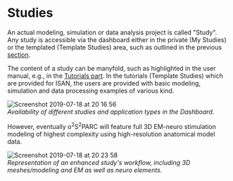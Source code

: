 # Studies

An actual modeling, simulation or data analysis project is called "Study". Any study is accessible via the dashboard either in the private (My Studies) or the templated (Template Studies) area, such as outlined in the previous [section](/docs/platform_introduction/core_elements/dashboard.md).

The content of a study can be manyfold, such as highlighted in the user manual, e.g., in the [Tutorials part](/docs/isan_studies___tutorials/uc_davies.md). In the tutorials (Template Studies) which are provided for ISAN, the users are provided with basic modeling, simulation and data processing examples of various kind.

![Screenshot 2019-07-18 at 20 16 56](https://user-images.githubusercontent.com/32800795/61481700-19d52400-a999-11e9-993e-49899168750c.png) <br/>
*Availability of different studies and application types in the Dashboard.*

However, eventually o<sup>2</sup>S<sup>2</sup>PARC will feature full 3D EM-neuro stimulation modeling of highest complexity using high-resolution anatomical model data.

![Screenshot 2019-07-18 at 20 23 58](https://user-images.githubusercontent.com/32800795/61482048-04142e80-a99a-11e9-8329-69ddf96b322f.png) <br/>
*Representation of an enhanced study's workflow, including 3D meshes/modeling and EM as well as neuro elements.*